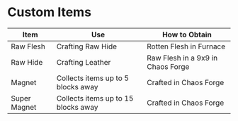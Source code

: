 # Custom Items

| Item | Use | How to Obtain
|--|--|--|
|Raw Flesh| Crafting Raw Hide| Rotten Flesh in Furnace
|Raw Hide | Crafting Leather | Raw Flesh in a 9x9 in Chaos Forge
|Magnet | Collects items up to 5 blocks away | Crafted in Chaos Forge
|Super Magnet | Collects items up to 15 blocks away| Crafted in Chaos Forge
